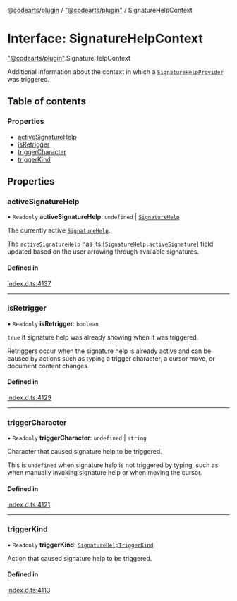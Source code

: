 [@codearts/plugin](../README.md) / ["@codearts/plugin"](../modules/_codearts_plugin_.md) / SignatureHelpContext

# Interface: SignatureHelpContext

["@codearts/plugin"](../modules/_codearts_plugin_.md).SignatureHelpContext

Additional information about the context in which a
[`SignatureHelpProvider`](codearts_plugin_.SignatureHelpProvider.md#providesignaturehelp) was triggered.

## Table of contents

### Properties

- [activeSignatureHelp](codearts_plugin_.SignatureHelpContext.md#activesignaturehelp)
- [isRetrigger](codearts_plugin_.SignatureHelpContext.md#isretrigger)
- [triggerCharacter](codearts_plugin_.SignatureHelpContext.md#triggercharacter)
- [triggerKind](codearts_plugin_.SignatureHelpContext.md#triggerkind)

## Properties

### activeSignatureHelp

• `Readonly` **activeSignatureHelp**: `undefined` \| [`SignatureHelp`](../classes/codearts_plugin_.SignatureHelp.md)

The currently active [`SignatureHelp`](../classes/codearts_plugin_.SignatureHelp.md).

The `activeSignatureHelp` has its [`SignatureHelp.activeSignature`] field updated based on
the user arrowing through available signatures.

#### Defined in

[index.d.ts:4137](https://github.com/shuyaqian/cloudide-plugin-api/blob/5b69219/index.d.ts#L4137)

___

### isRetrigger

• `Readonly` **isRetrigger**: `boolean`

`true` if signature help was already showing when it was triggered.

Retriggers occur when the signature help is already active and can be caused by actions such as
typing a trigger character, a cursor move, or document content changes.

#### Defined in

[index.d.ts:4129](https://github.com/shuyaqian/cloudide-plugin-api/blob/5b69219/index.d.ts#L4129)

___

### triggerCharacter

• `Readonly` **triggerCharacter**: `undefined` \| `string`

Character that caused signature help to be triggered.

This is `undefined` when signature help is not triggered by typing, such as when manually invoking
signature help or when moving the cursor.

#### Defined in

[index.d.ts:4121](https://github.com/shuyaqian/cloudide-plugin-api/blob/5b69219/index.d.ts#L4121)

___

### triggerKind

• `Readonly` **triggerKind**: [`SignatureHelpTriggerKind`](../enums/codearts_plugin_.SignatureHelpTriggerKind.md)

Action that caused signature help to be triggered.

#### Defined in

[index.d.ts:4113](https://github.com/shuyaqian/cloudide-plugin-api/blob/5b69219/index.d.ts#L4113)
